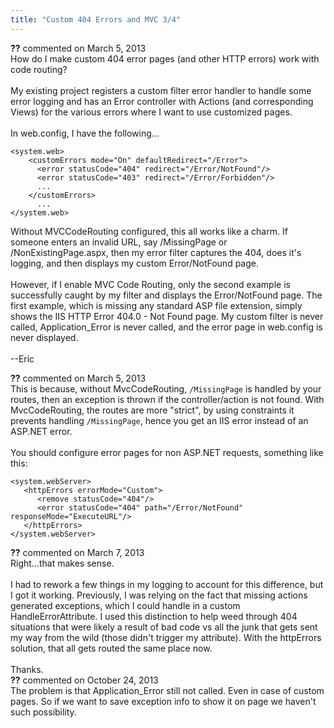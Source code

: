 ```yaml
---
title: "Custom 404 Errors and MVC 3/4"
---
```

<div id="comment-1010765" class="discussion-comment op">
   <div class="discussion-header"><b>??</b> commented on 
      <time datetime="2013-03-05T10:58:43.573-08:00" title="2013-03-05T10:58:43.573-08:00">March 5, 2013</time>
   </div>
   <div class="discussion-message">How do I make custom 404 error pages (and other HTTP errors) work with code routing?<br />
<br />
My existing project registers a custom filter error handler to handle some error logging and has an Error controller with Actions (and corresponding Views) for the various errors where I want to use customized pages. <br />
<br />
In web.config, I have the following...<br />
<pre><code>&lt;system.web&gt;
    &lt;customErrors mode=&quot;On&quot; defaultRedirect=&quot;/Error&quot;&gt;
      &lt;error statusCode=&quot;404&quot; redirect=&quot;/Error/NotFound&quot;/&gt;
      &lt;error statusCode=&quot;403&quot; redirect=&quot;/Error/Forbidden&quot;/&gt;
      ...
    &lt;/customErrors&gt;
      ...
&lt;/system.web&gt;</code></pre>

Without MVCCodeRouting configured, this all works like a charm. If someone enters an invalid URL, say /MissingPage or /NonExistingPage.aspx,  then my error filter captures the 404, does it's logging, and then displays my custom  Error/NotFound page.<br />
<br />
However, if I enable MVC Code Routing, only the second example is successfully caught by my filter and displays the Error/NotFound page. The first example, which is missing any standard ASP file extension, simply shows the IIS HTTP Error 404.0 - Not Found page. My custom filter is never called, Application_Error is never called, and  the error page in web.config is never displayed.<br />
<br />
--Eric<br />
</div>
</div>
<div id="comment-1010778" class="discussion-comment marked-as-answer">
   <div class="discussion-header"><b>??</b> commented on 
      <time datetime="2013-03-05T11:11:00.553-08:00" title="2013-03-05T11:11:00.553-08:00">March 5, 2013</time>
   </div>
   <div class="discussion-message">This is because, without MvcCodeRouting, <code>/MissingPage</code> is handled by your routes, then an exception is thrown if the controller/action is not found. With MvcCodeRouting, the routes are more &quot;strict&quot;, by using constraints it prevents handling <code>/MissingPage</code>, hence you get an IIS error instead of an ASP.NET error.<br />
<br />
You should configure error pages for non ASP.NET requests, something like this:<br />
<pre><code>&lt;system.webServer&gt;
   &lt;httpErrors errorMode=&quot;Custom&quot;&gt;
      &lt;remove statusCode=&quot;404&quot;/&gt;
      &lt;error statusCode=&quot;404&quot; path=&quot;/Error/NotFound&quot; responseMode=&quot;ExecuteURL&quot;/&gt;
   &lt;/httpErrors&gt;
&lt;/system.webServer&gt;</code></pre>

</div>
</div>
<div id="comment-1012103" class="discussion-comment">
   <div class="discussion-header"><b>??</b> commented on 
      <time datetime="2013-03-07T16:47:26.703-08:00" title="2013-03-07T16:47:26.703-08:00">March 7, 2013</time>
   </div>
   <div class="discussion-message">Right...that makes sense. <br />
<br />
I had to rework a few things in my logging to account for this difference, but I got it working. Previously, I was relying on the fact that missing actions generated exceptions, which I could handle in a custom HandleErrorAttribute. I used this distinction to help weed through 404 situations that were likely a result of bad code vs all the junk that gets sent my way from the wild (those didn't trigger my attribute). With the httpErrors solution, that all gets routed the same place now.<br />
<br />
Thanks.<br />
</div>
</div>
<div id="comment-1111533" class="discussion-comment">
   <div class="discussion-header"><b>??</b> commented on 
      <time datetime="2013-10-24T04:46:43.483-07:00" title="2013-10-24T04:46:43.483-07:00">October 24, 2013</time>
   </div>
   <div class="discussion-message">The problem is that  Application_Error still not called. Even in case of custom pages. So if we want to save exception info to show it on page we haven't such possibility.<br />
</div>
</div>